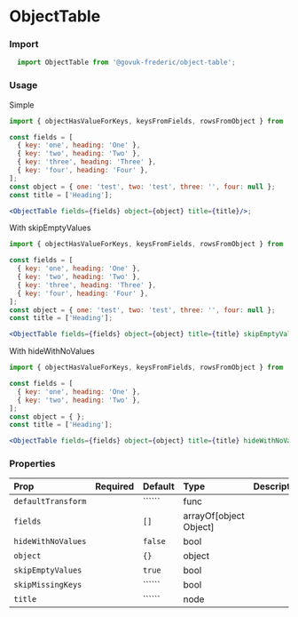 ObjectTable
===========

### Import
```js
  import ObjectTable from '@govuk-frederic/object-table';
```
<!-- STORY -->

### Usage

Simple
```jsx
import { objectHasValueForKeys, keysFromFields, rowsFromObject } from '@govuk-frederic/utils';

const fields = [
  { key: 'one', heading: 'One' },
  { key: 'two', heading: 'Two' },
  { key: 'three', heading: 'Three' },
  { key: 'four', heading: 'Four' },
];
const object = { one: 'test', two: 'test', three: '', four: null };
const title = ['Heading'];

<ObjectTable fields={fields} object={object} title={title}/>;
```

With skipEmptyValues
```jsx
import { objectHasValueForKeys, keysFromFields, rowsFromObject } from '@govuk-frederic/utils';

const fields = [
  { key: 'one', heading: 'One' },
  { key: 'two', heading: 'Two' },
  { key: 'three', heading: 'Three' },
  { key: 'four', heading: 'Four' },
];
const object = { one: 'test', two: 'test', three: '', four: null };
const title = ['Heading'];

<ObjectTable fields={fields} object={object} title={title} skipEmptyValues={false}/>
```

With hideWithNoValues
```jsx
import { objectHasValueForKeys, keysFromFields, rowsFromObject } from '@govuk-frederic/utils';

const fields = [
  { key: 'one', heading: 'One' },
  { key: 'two', heading: 'Two' },
];
const object = { };
const title = ['Heading'];

<ObjectTable fields={fields} object={object} title={title} hideWithNoValues />;
```

### Properties
Prop | Required | Default | Type | Description
:--- | :------- | :------ | :--- | :----------
 `defaultTransform` |  | `````` | func | 
 `fields` |  | ```[]``` | arrayOf[object Object] | 
 `hideWithNoValues` |  | ```false``` | bool | 
 `object` |  | ```{}``` | object | 
 `skipEmptyValues` |  | ```true``` | bool | 
 `skipMissingKeys` |  | `````` | bool | 
 `title` |  | `````` | node | 


